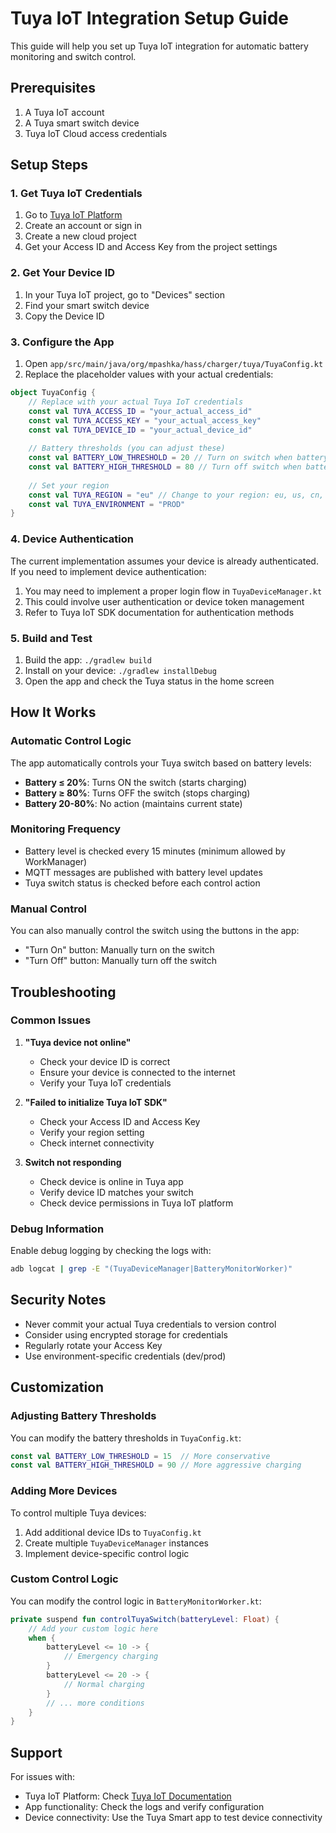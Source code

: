 # Tuya IoT Integration Setup Guide

This guide will help you set up Tuya IoT integration for automatic battery monitoring and switch control.

## Prerequisites

1. A Tuya IoT account
2. A Tuya smart switch device
3. Tuya IoT Cloud access credentials

## Setup Steps

### 1. Get Tuya IoT Credentials

1. Go to [Tuya IoT Platform](https://iot.tuya.com/)
2. Create an account or sign in
3. Create a new cloud project
4. Get your Access ID and Access Key from the project settings

### 2. Get Your Device ID

1. In your Tuya IoT project, go to "Devices" section
2. Find your smart switch device
3. Copy the Device ID

### 3. Configure the App

1. Open `app/src/main/java/org/mpashka/hass/charger/tuya/TuyaConfig.kt`
2. Replace the placeholder values with your actual credentials:

```kotlin
object TuyaConfig {
    // Replace with your actual Tuya IoT credentials
    const val TUYA_ACCESS_ID = "your_actual_access_id"
    const val TUYA_ACCESS_KEY = "your_actual_access_key"
    const val TUYA_DEVICE_ID = "your_actual_device_id"
    
    // Battery thresholds (you can adjust these)
    const val BATTERY_LOW_THRESHOLD = 20 // Turn on switch when battery < 20%
    const val BATTERY_HIGH_THRESHOLD = 80 // Turn off switch when battery > 80%
    
    // Set your region
    const val TUYA_REGION = "eu" // Change to your region: eu, us, cn, in, etc.
    const val TUYA_ENVIRONMENT = "PROD"
}
```

### 4. Device Authentication

The current implementation assumes your device is already authenticated. If you need to implement device authentication:

1. You may need to implement a proper login flow in `TuyaDeviceManager.kt`
2. This could involve user authentication or device token management
3. Refer to Tuya IoT SDK documentation for authentication methods

### 5. Build and Test

1. Build the app: `./gradlew build`
2. Install on your device: `./gradlew installDebug`
3. Open the app and check the Tuya status in the home screen

## How It Works

### Automatic Control Logic

The app automatically controls your Tuya switch based on battery levels:

- **Battery ≤ 20%**: Turns ON the switch (starts charging)
- **Battery ≥ 80%**: Turns OFF the switch (stops charging)
- **Battery 20-80%**: No action (maintains current state)

### Monitoring Frequency

- Battery level is checked every 15 minutes (minimum allowed by WorkManager)
- MQTT messages are published with battery level updates
- Tuya switch status is checked before each control action

### Manual Control

You can also manually control the switch using the buttons in the app:
- "Turn On" button: Manually turn on the switch
- "Turn Off" button: Manually turn off the switch

## Troubleshooting

### Common Issues

1. **"Tuya device not online"**
   - Check your device ID is correct
   - Ensure your device is connected to the internet
   - Verify your Tuya IoT credentials

2. **"Failed to initialize Tuya IoT SDK"**
   - Check your Access ID and Access Key
   - Verify your region setting
   - Check internet connectivity

3. **Switch not responding**
   - Check device is online in Tuya app
   - Verify device ID matches your switch
   - Check device permissions in Tuya IoT platform

### Debug Information

Enable debug logging by checking the logs with:
```bash
adb logcat | grep -E "(TuyaDeviceManager|BatteryMonitorWorker)"
```

## Security Notes

- Never commit your actual Tuya credentials to version control
- Consider using encrypted storage for credentials
- Regularly rotate your Access Key
- Use environment-specific credentials (dev/prod)

## Customization

### Adjusting Battery Thresholds

You can modify the battery thresholds in `TuyaConfig.kt`:

```kotlin
const val BATTERY_LOW_THRESHOLD = 15  // More conservative
const val BATTERY_HIGH_THRESHOLD = 90 // More aggressive charging
```

### Adding More Devices

To control multiple Tuya devices:

1. Add additional device IDs to `TuyaConfig.kt`
2. Create multiple `TuyaDeviceManager` instances
3. Implement device-specific control logic

### Custom Control Logic

You can modify the control logic in `BatteryMonitorWorker.kt`:

```kotlin
private suspend fun controlTuyaSwitch(batteryLevel: Float) {
    // Add your custom logic here
    when {
        batteryLevel <= 10 -> {
            // Emergency charging
        }
        batteryLevel <= 20 -> {
            // Normal charging
        }
        // ... more conditions
    }
}
```

## Support

For issues with:
- Tuya IoT Platform: Check [Tuya IoT Documentation](https://developer.tuya.com/en/docs/iot/)
- App functionality: Check the logs and verify configuration
- Device connectivity: Use the Tuya Smart app to test device connectivity 